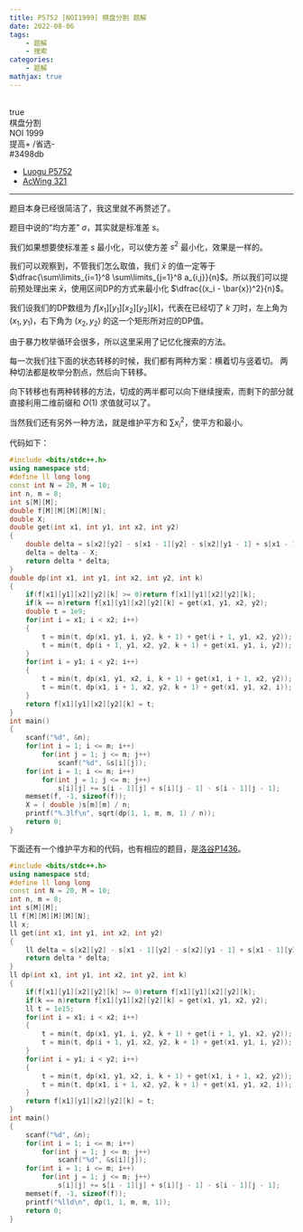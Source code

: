 ```yaml
---
title: P5752 [NOI1999] 棋盘分割 题解
date: 2022-08-06
tags:
	- 题解
	- 搜索
categories:
	- 题解
mathjax: true
---
```

<br>
<!-- more -->
<div id="problem-card-vis">true</div>
<div id="problem-info-name">棋盘分割</div>
<div id="problem-info-from">NOI 1999</div>
<div id="problem-info-difficulty">提高+ /省选-</div>
<div id="problem-info-color">#3498db</div>
<div id="problem-info-submit"><ul><li><a href="https://www.luogu.com.cn/problem/P5752">Luogu P5752</a></li><li><a href="https://www.acwing.com/problem/content/323/">AcWing 321</a></li></ul></div>

----

题目本身已经很简洁了，我这里就不再赘述了。

题目中说的“均方差” $\sigma$，其实就是标准差 $s$。

我们如果想要使标准差 $s$ 最小化，可以使方差 $s^2$ 最小化，效果是一样的。

我们可以观察到，不管我们怎么取值，我们 $\bar{x}$ 的值一定等于 $\dfrac{\sum\limits_{i=1}^8 \sum\limits_{j=1}^8 a_{i,j}}{n}$。所以我们可以提前预处理出来 $\bar{x}$，使用区间DP的方式来最小化 $\dfrac{(x_i - \bar{x})^2}{n}$。

我们设我们的DP数组为 $f[x_1][y_1][x_2][y_2][k]$，代表在已经切了 $k$ 刀时，左上角为 $(x_1,y_1)$，右下角为 $(x_2,y_2)$ 的这一个矩形所对应的DP值。

由于暴力枚举循环会很多，所以这里采用了记忆化搜索的方法。

每一次我们往下面的状态转移的时候，我们都有两种方案：横着切与竖着切。
两种切法都是枚举分割点，然后向下转移。

向下转移也有两种转移的方法，切成的两半都可以向下继续搜索，而剩下的部分就直接利用二维前缀和 $O(1)$ 求值就可以了。

当然我们还有另外一种方法，就是维护平方和 $\sum x_i^2$，使平方和最小。

代码如下：

``` cpp
#include <bits/stdc++.h>
using namespace std;
#define ll long long
const int N = 20, M = 10;
int n, m = 8;
int s[M][M];
double f[M][M][M][M][N];
double X;
double get(int x1, int y1, int x2, int y2)
{
	double delta = s[x2][y2] - s[x1 - 1][y2] - s[x2][y1 - 1] + s[x1 - 1][y1 - 1];
	delta = delta - X;
	return delta * delta;
}
double dp(int x1, int y1, int x2, int y2, int k)
{
	if(f[x1][y1][x2][y2][k] >= 0)return f[x1][y1][x2][y2][k];
	if(k == n)return f[x1][y1][x2][y2][k] = get(x1, y1, x2, y2);
	double t = 1e9;
	for(int i = x1; i < x2; i++)
	{
		t = min(t, dp(x1, y1, i, y2, k + 1) + get(i + 1, y1, x2, y2));
		t = min(t, dp(i + 1, y1, x2, y2, k + 1) + get(x1, y1, i, y2));
	}
	for(int i = y1; i < y2; i++)
	{
		t = min(t, dp(x1, y1, x2, i, k + 1) + get(x1, i + 1, x2, y2));
		t = min(t, dp(x1, i + 1, x2, y2, k + 1) + get(x1, y1, x2, i));
	}
	return f[x1][y1][x2][y2][k] = t;
}
int main()
{
	scanf("%d", &n);
	for(int i = 1; i <= m; i++)
		for(int j = 1; j <= m; j++)
			scanf("%d", &s[i][j]);
	for(int i = 1; i <= m; i++)
		for(int j = 1; j <= m; j++)
			s[i][j] += s[i - 1][j] + s[i][j - 1] - s[i - 1][j - 1];
	memset(f, -1, sizeof(f));
	X = ( double )s[m][m] / n;
	printf("%.3lf\n", sqrt(dp(1, 1, m, m, 1) / n));
	return 0;
}
```

下面还有一个维护平方和的代码，也有相应的题目，是[洛谷P1436](https://www.luogu.com.cn/problem/P1436)。

``` cpp
#include <bits/stdc++.h>
using namespace std;
#define ll long long
const int N = 20, M = 10;
int n, m = 8;
int s[M][M];
ll f[M][M][M][M][N];
ll x;
ll get(int x1, int y1, int x2, int y2)
{
	ll delta = s[x2][y2] - s[x1 - 1][y2] - s[x2][y1 - 1] + s[x1 - 1][y1 - 1];
	return delta * delta;
}
ll dp(int x1, int y1, int x2, int y2, int k)
{
	if(f[x1][y1][x2][y2][k] >= 0)return f[x1][y1][x2][y2][k];
	if(k == n)return f[x1][y1][x2][y2][k] = get(x1, y1, x2, y2);
	ll t = 1e15;
	for(int i = x1; i < x2; i++)
	{
		t = min(t, dp(x1, y1, i, y2, k + 1) + get(i + 1, y1, x2, y2));
		t = min(t, dp(i + 1, y1, x2, y2, k + 1) + get(x1, y1, i, y2));
	}
	for(int i = y1; i < y2; i++)
	{
		t = min(t, dp(x1, y1, x2, i, k + 1) + get(x1, i + 1, x2, y2));
		t = min(t, dp(x1, i + 1, x2, y2, k + 1) + get(x1, y1, x2, i));
	}
	return f[x1][y1][x2][y2][k] = t;
}
int main()
{
	scanf("%d", &n);
	for(int i = 1; i <= m; i++)
		for(int j = 1; j <= m; j++)
			scanf("%d", &s[i][j]);
	for(int i = 1; i <= m; i++)
		for(int j = 1; j <= m; j++)
			s[i][j] += s[i - 1][j] + s[i][j - 1] - s[i - 1][j - 1];
	memset(f, -1, sizeof(f));
	printf("%lld\n", dp(1, 1, m, m, 1));
	return 0;
}
```
